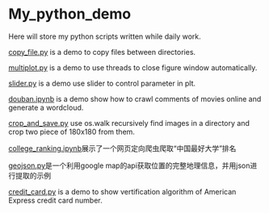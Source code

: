 ﻿# My_python_demo

Here will store my python scripts written while daily work.

[copy_file.py](copy_file.py) is a demo to copy files between directories.

[multiplot.py](multiplot.py) is a demo to use threads to close figure window automatically.

[slider.py](slider.py) is a demo use slider to control parameter in plt.

[douban.ipynb](douban.ipynb) is a demo show how to crawl comments of movies online and generate a wordcloud.

[crop_and_save.py](crop_and_save.py) use os.walk recursively find images in a directory and crop two piece of 180x180 from them.

[college_ranking.ipynb](college_ranking.ipynb)展示了一个网页定向爬虫爬取“中国最好大学”排名

[geojson.py](geojson.py)是一个利用google map的api获取位置的完整地理信息，并用json进行提取的示例

[credit_card.py](credit_card.py) is a demo to show vertification algorithm of American Express credit card number.

